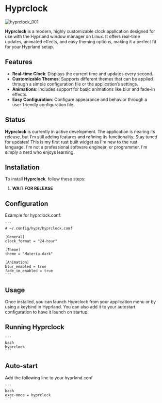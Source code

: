 # Hyprclock

![hyprclock_001](https://github.com/user-attachments/assets/a80249e7-860c-45ca-8d37-818f89fca74c)

**Hyprclock** is a modern, highly customizable clock application designed for use with the Hyprland window manager on Linux. It offers real-time updates, animated effects, and easy theming options, making it a perfect fit for your Hyprland setup.

## Features

- **Real-time Clock**: Displays the current time and updates every second.
- **Customizable Themes**: Supports different themes that can be applied through a simple configuration file or the application’s settings.
- **Animations**: Includes support for basic animations like blur and fade-in effects.
- **Easy Configuration**: Configure appearance and behavior through a user-friendly configuration file.

## Status

**Hyprclock** is currently in active development. The application is nearing its release, but I'm still adding features and refining its functionality. Stay tuned for updates! This is my first rust built widget as I'm new to the rust language. I'm not a professional software engineer, or programmer. I'm simply a nerd who enjoys learning.

## Installation

To install **Hyprclock**, follow these steps:

1. **WAIT FOR RELEASE**

## Configuration

Example for hyprclock.conf:

    ```
    # ~/.config/hypr/hyprclock.conf

    [General]
    clock_format = "24-hour"

    [Theme]
    theme = "Materia-dark"

    [Animation]
    blur_enabled = true
    fade_in_enabled = true
    ```

## Usage

Once installed, you can launch Hyprclock from your application menu or by using a keybind in Hyprland. You can also add it to your autostart configuration to have it launch on startup.

## Running Hyprclock

    ```
    bash
    hyprclock
    ```

## Auto-start

Add the following line to your hyprland.conf

    ```
    bash
    exec-once = hyprclock
    ```
